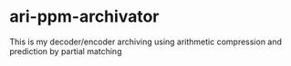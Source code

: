 # ari-ppm-archivator
This is my decoder/encoder archiving using arithmetic compression and prediction by partial matching
